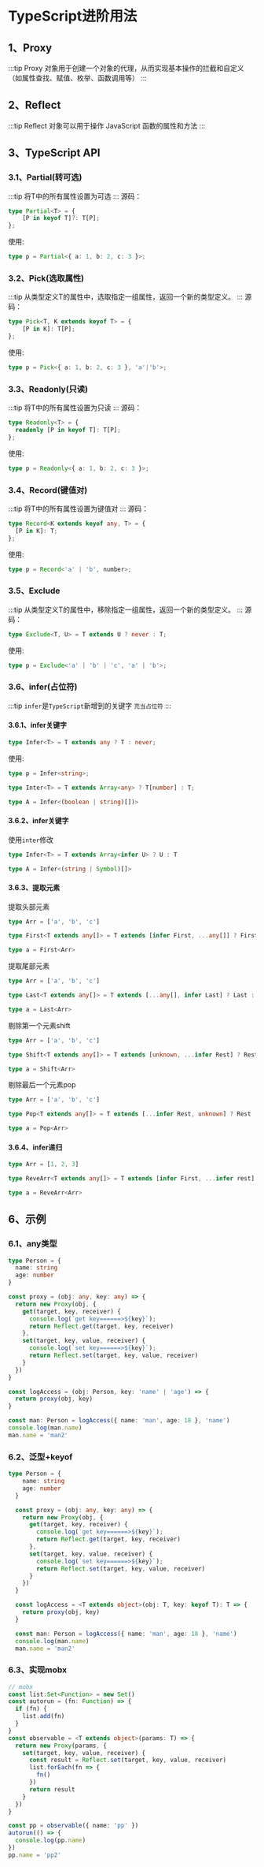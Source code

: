 # TypeScript进阶用法

## 1、Proxy
:::tip
Proxy 对象用于创建一个对象的代理，从而实现基本操作的拦截和自定义（如属性查找、赋值、枚举、函数调用等）
:::

## 2、Reflect
:::tip
Reflect 对象可以用于操作 JavaScript 函数的属性和方法
:::

## 3、TypeScript API
### 3.1、Partial(转可选)
:::tip
将T中的所有属性设置为可选
:::
源码：
```ts
type Partial<T> = {
    [P in keyof T]?: T[P];
};
```
使用:
```ts
type p = Partial<{ a: 1, b: 2, c: 3 }>;
```


### 3.2、Pick(选取属性)
:::tip
从类型定义T的属性中，选取指定一组属性，返回一个新的类型定义。
:::
源码：
```ts
type Pick<T, K extends keyof T> = {
    [P in K]: T[P];
};
```
使用:
```ts
type p = Pick<{ a: 1, b: 2, c: 3 }, 'a'|'b'>;
```
### 3.3、Readonly(只读)
:::tip
将T中的所有属性设置为只读
:::
源码：
```ts
type Readonly<T> = {
  readonly [P in keyof T]: T[P];
};
```
使用:
```ts
type p = Readonly<{ a: 1, b: 2, c: 3 }>;
```

### 3.4、Record(键值对)
:::tip
将T中的所有属性设置为键值对
:::
源码：
```ts
type Record<K extends keyof any, T> = {
  [P in K]: T;
};
```
使用:
```ts
type p = Record<'a' | 'b', number>;
```

### 3.5、Exclude
:::tip
从类型定义T的属性中，移除指定一组属性，返回一个新的类型定义。
:::
源码：
```ts
type Exclude<T, U> = T extends U ? never : T;
```
使用:
```ts
type p = Exclude<'a' | 'b' | 'c', 'a' | 'b'>;
```

### 3.6、infer(占位符)
:::tip
`infer`是`TypeScript`新增到的关键字 `充当占位符`
:::
#### 3.6.1、infer关键字
```ts
type Infer<T> = T extends any ? T : never;
```
使用:
```ts
type p = Infer<string>;
```

```ts
type Inter<T> = T extends Array<any> ? T[number] : T;

type A = Infer<(boolean | string)[])>
```
#### 3.6.2、infer关键字
使用`inter`修改
```ts
type Infer<T> = T extends Array<infer U> ? U : T

type A = Infer<(string | Symbol)[]>
```

#### 3.6.3、提取元素
提取头部元素
```ts
type Arr = ['a', 'b', 'c']

type First<T extends any[]> = T extends [infer First, ...any[]] ? First : []

type a = First<Arr>
```
提取尾部元素
```ts
type Arr = ['a', 'b', 'c']

type Last<T extends any[]> = T extends [...any[], infer Last] ? Last : []

type a = Last<Arr>
```

剔除第一个元素shift
```ts
type Arr = ['a', 'b', 'c']

type Shift<T extends any[]> = T extends [unknown, ...infer Rest] ? Rest : []

type a = Shift<Arr>
```
剔除最后一个元素pop
```ts
type Arr = ['a', 'b', 'c']

type Pop<T extends any[]> = T extends [...infer Rest, unknown] ? Rest : []

type a = Pop<Arr>
```

#### 3.6.4、infer递归
```ts
type Arr = [1, 2, 3]

type ReveArr<T extends any[]> = T extends [infer First, ...infer rest] ? [...ReveArr<rest>, First] : T

type a = ReveArr<Arr>
```

## 6、示例
### 6.1、any类型
```ts
type Person = {
  name: string
  age: number
}

const proxy = (obj: any, key: any) => {
  return new Proxy(obj, {
    get(target, key, receiver) {
      console.log(`get key======>${key}`);
      return Reflect.get(target, key, receiver)
    },
    set(target, key, value, receiver) {
      console.log(`set key======>${key}`);
      return Reflect.set(target, key, value, receiver)
    }
  })
}

const logAccess = (obj: Person, key: 'name' | 'age') => {
  return proxy(obj, key)
}

const man: Person = logAccess({ name: 'man', age: 18 }, 'name')
console.log(man.name)
man.name = 'man2'
```

### 6.2、泛型+keyof
```ts
type Person = {
    name: string
    age: number
  }

  const proxy = (obj: any, key: any) => {
    return new Proxy(obj, {
      get(target, key, receiver) {
        console.log(`get key======>${key}`);
        return Reflect.get(target, key, receiver)
      },
      set(target, key, value, receiver) {
        console.log(`set key======>${key}`);
        return Reflect.set(target, key, value, receiver)
      }
    })
  }

  const logAccess = <T extends object>(obj: T, key: keyof T): T => {
    return proxy(obj, key)
  }

  const man: Person = logAccess({ name: 'man', age: 18 }, 'name')
  console.log(man.name)
  man.name = 'man2'
```

### 6.3、实现mobx
```ts
// mobx
const list:Set<Function> = new Set()
const autorun = (fn: Function) => {
  if (fn) {
    list.add(fn)
  }
}
const observable = <T extends object>(params: T) => {
  return new Proxy(params, {
    set(target, key, value, receiver) {
      const result = Reflect.set(target, key, value, receiver)
      list.forEach(fn => {
        fn()
      })
      return result
    }
  })
}

const pp = observable({ name: 'pp' })
autorun(() => {
  console.log(pp.name)
})
pp.name = 'pp2'
```

<script setup lang="ts">
  // mobx
  const list:Set<Function> = new Set()
  const autorun = (fn: Function) => {
    if (fn) {
      list.add(fn)
    }
  }
  const observable = <T extends object>(params: T) => {
    return new Proxy(params, {
      set(target, key, value, receiver) {
        const result = Reflect.set(target, key, value, receiver)
        list.forEach(fn => {
          fn()
        })
        return result
      }
    })
  }

  const pp = observable({ name: 'pp' })
  autorun(() => {
    console.log(pp.name)
  })
  pp.name = 'pp2'


  type Person = {
    name: string
    age: number
  }

  const proxy = <T extends object, K extends keyof T>(obj: T, key: K) => {
    return new Proxy(obj, {
      get(target, key, receiver) {
        console.log(`get key======>${key}`);
        return Reflect.get(target, key, receiver)
      },
      set(target, key, value, receiver) {
        console.log(`set key======>${key}`);
        return Reflect.set(target, key, value, receiver)
      }
    })
  }

  const logAccess = (obj: Person, key: 'name' | 'age') => {
    return proxy(obj, key)
  }

  const man: Person = logAccess({ name: 'man', age: 18 }, 'name')
  console.log(man.name)
  man.name = 'man2'
</script>